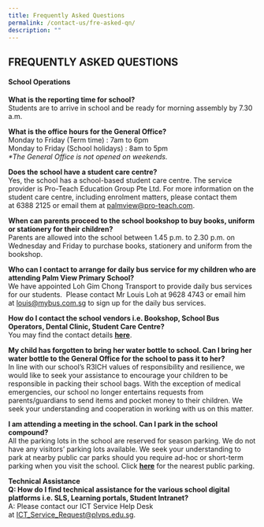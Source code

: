 ```yaml
---
title: Frequently Asked Questions
permalink: /contact-us/fre-asked-qn/
description: ""
---
```

## FREQUENTLY ASKED QUESTIONS

#### School Operations

**What is the reporting time for school?** <br>
Students are to arrive in school and be ready for morning assembly by 7.30 a.m.

**What is the office hours for the General Office?** <br>
Monday to Friday (Term time) : 7am to 6pm <br>
Monday to Friday (School holidays) : 8am to 5pm  <br>
_\*The General Office is not opened on weekends._

**Does the school have a student care centre?**   <br>
Yes, the school has a school-based student care centre. The service provider is Pro-Teach Education Group Pte Ltd. For more information on the student care centre, including enrolment matters, please contact them at 6388 2125 or email them at [palmview@pro-teach.com](mailto:palmview@pro-teach.com).   
  
**When can parents proceed to the school bookshop to buy books, uniform or stationery for their children?**   <br>
Parents are allowed into the school between 1.45 p.m. to 2.30 p.m. on Wednesday and Friday to purchase books, stationery and uniform from the bookshop.

**Who can I contact to arrange for daily bus service for my children who are attending Palm View Primary School?**   <br>
We have appointed Loh Gim Chong Transport to provide daily bus services for our students.  Please contact Mr Louis Loh at 9628 4743 or email him at [louis@mybus.com.sg](mailto:louis@mybus.com.sg) to sign up for the daily bus services.   
  
**How do I contact the school vendors i.e. Bookshop, School Bus Operators, Dental Clinic, Student Care Centre?** <br>
You may find the contact details **[here](/for-parents/service-providers/)**.

**My child has forgotten to bring her water bottle to school. Can I bring her water bottle to the General Office for the school to pass it to her?**   <br>
In line with our school’s R3ICH values of responsibility and resilience, we would like to seek your assistance to encourage your children to be responsible in packing their school bags. With the exception of medical emergencies, our school no longer entertains requests from parents/guardians to send items and pocket money to their children. We seek your understanding and cooperation in working with us on this matter.

**I am attending a meeting in the school. Can I park in the school compound?**   <br>
All the parking lots in the school are reserved for season parking. We do not have any visitors’ parking lots available. We seek your understanding to park at nearby public car parks should you require ad-hoc or short-term parking when you visit the school. Click **[here](/for-parents/pearking-facilities-near-school/)** for the nearest public parking.

**Technical Assistance**<br>
**Q: How do I find technical assistance for the various school digital platforms i.e. SLS, Learning portals, Student Intranet?** <br>
A: Please contact our ICT Service Help Desk at [ICT_Service_Request@plvps.edu.sg](mailto:ICT_Service_Request@plvps.edu.sg).